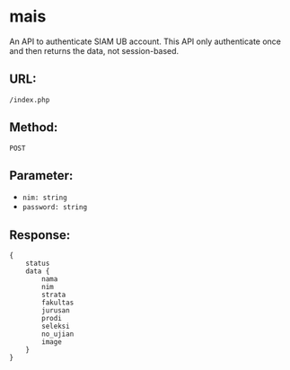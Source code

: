 # mais
An API to authenticate SIAM UB account. This API only authenticate once and then returns the data, not session-based.

## URL:
`/index.php`

## Method:
`POST`

## Parameter:
- `nim: string`
- `password: string`

## Response:
```
{
    status
    data {
        nama
        nim
        strata
        fakultas
        jurusan
        prodi
        seleksi
        no_ujian
        image
    }
}
```

